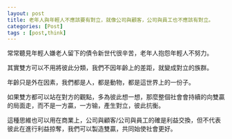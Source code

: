 ```yaml
---
layout: post
title: 老年人與年輕人不應該要有對立，就像公司與顧客，公司與員工也不應該有對立。
categories: [Post]
tags : [post,think]
---
```


常常聽見年輕人嫌老人留下的債令新世代很辛苦，老年人抱怨年輕人不努力。

其實雙方可以不用將彼此分類，我們不因年齡上的差距，就變成對立的族群。

年齡只是外在因素，我們都是人，都是動物，都是這世界上的一份子。

如果雙方都可以站在對方的觀點，多為彼此想一想，那麼整個社會會持續的向雙贏的局面走，而不是一方贏，一方输，產生對立，彼此抗衡。

這種思維也可以用在商業上，公司與顧客/公司與員工的確是利益交換，但不代表彼此在進行利益掠奪，我們可以製造雙贏，共同始使社會更好。
